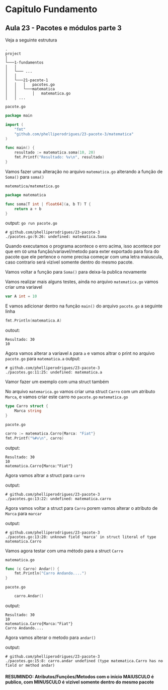 # Capitulo Fundamento
## Aula 23 - Pacotes e módulos parte 3 

Veja a seguinte estrutura

```
.
project 
│
└───1-fundamentos
│   │
│   └─── ...
│   │
│   └───21-pacote-1
│   │   │   pacotes.go
│   │   └───matematica
│   │       │   matematica.go
│   │ ...
```

`pacote.go`
```go
package main

import (
	"fmt"
	"github.com/phelliperodrigues/23-pacote-3/matematica"
)

func main() {
	resultado := matematica.soma(10, 20)
	fmt.Printf("Resultado: %v\n", resultado)
}
```

Vamos fazer uma alteração no arquivo `matematica.go` alterando a função de `Soma()` para `soma()`

`matematica/matematica.go`
```go
package matematica

func soma[T int | float64](a, b T) T {
	return a + b
}
```
output: `go run pacote.go`
```shell
# github.com/phelliperodrigues/23-pacote-3
./pacotes.go:9:26: undefined: matematica.Soma
```
Quando executamos o programa acontece o erro acima, isso acontece por que em `GO` uma função/variavel/metodo para exter exportado para fora do pacote que ele pertence o nome precisa começar com uma letra maiuscula, caso contrario será vizivel somente dentro do mesmo pacote.

Vamos voltar a função para `Soma()` para deixa-la publica novamente

Vamos realizar mais alguns testes, ainda no arquivo `matematica.go` vamos criar uma variavel
```go
var A int = 10
```
E vamos adicionar dentro na função `main()` do arquivo `pacote.go` a seguinte linha
```go
fmt.Println(matematica.A)
```
outout:
```shell
Resultado: 30
10
```

Agora vamos alterar a variavel `A` para `a` e vamos altrar o print no arquivo `pacote.go` para `matematica.a`
output:
```shell
# github.com/phelliperodrigues/23-pacote-3
./pacotes.go:11:25: undefined: matematica.a
```

Vamor fazer um exemplo com uma struct também

No arquivo `matemarica.go` vamos criar uma struct `Carro` com um atributo `Marca`, e vamos criar este carro no `pacote.go`
`matematica.go`
```go
type Carro struct {
	Marca string
}
```
`pacote.go` 
```go
carro := matematica.Carro{Marca: "Fiat"}
fmt.Printf("%#v\n", carro)
```
output:
```shell
Resultado: 30
10
matematica.Carro{Marca:"Fiat"}
```
Agora vamos altrar a struct para `carro`

output:
```shell
# github.com/phelliperodrigues/23-pacote-3
./pacotes.go:13:22: undefined: matematica.carro
```
Agora vamos voltar a struct para `Carro` porem vamos alterar o atributo de `Marca` para `marcar`

output:
```shell
# github.com/phelliperodrigues/23-pacote-3
./pacotes.go:13:28: unknown field 'marca' in struct literal of type matematica.Carro
```
Vamos agora testar com uma método para a struct `Carro`

`matematica.go`
```go
func (c Carro) Andar() {
	fmt.Println("Carro Andando....")
}
```
`pacote.go`
```go
	carro.Andar()
```
output:
```shell
Resultado: 30
10
matematica.Carro{Marca:"Fiat"}
Carro Andando....
```
Agora vamos alterar o metodo para `andar()`

output:
```shell
# github.com/phelliperodrigues/23-pacote-3
./pacotes.go:15:8: carro.andar undefined (type matematica.Carro has no field or method andar)
```

#### RESUMINDO: Atributos/Funções/Metodos com o início MAIUSCULO é publico, com MINUSCULO é vizivel somente dentro do mesmo pacote
